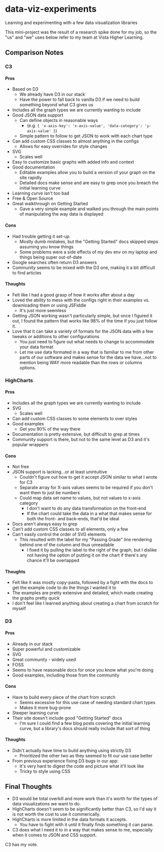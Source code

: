 # data-viz-experiments
Learning and experimenting with a few data visualization libraries

This mini-project was the result of a research spike done for my job, so the "us" and "we" uses below refer to my team at Vista Higher Learning.

## Comparison Notes

### C3

#### Pros
* Based on D3
  * We already have D3 in our stack
  * Have the power to fall back to vanilla D3 if we need to build something beyond what C3 gives us
* Includes all the graph types we are currently wanting to include
* Good JSON data support
  * Can define objects in reasonable ways
    * (e.g. `{ 'x-axis-key': 'x-axis-value', 'data-category': 'y-axis-value' }`)
  * Simple pattern to follow to get JSON to work with each chart type
* Can add custom CSS classes to almost anything in the configs
  * Allows for easy overrides for style changes
* SVG
  * Scales well
* Easy to customize basic graphs with added info and context
* Good documentation
  * Editable examples allow you to build a version of your graph on the site rapidly
  * Detailed docs make sense and are easy to grep once you breach the initial learning curve
* Learning curve isn't too bad
* Free & Open Source
* Great walkthrough on Getting Started
  * Gave a very simple example and walked you through the main points of manipulating the way data is displayed

#### Cons
* Had trouble getting it set-up
  * Mostly dumb mistakes, but the "Getting Started" docs skipped steps assuming you know things
  * Some problems were a side effects of my dev env on my laptop and things being super out-of-date
* Google searches often return D3 answers
* Community seems to be mixed with the D3 one, making it a bit difficult to find articles

#### Thoughts
* Felt like I had a good grasp of how it works after about a day
* Loved the ability to mess with the configs right in their examples vs. downloading them or using JSFiddle
  * It's just more seemless
* Getting JSON working wasn't particularly simple, but once I figured it out, I found the pattern that works like 98% of the time if you just follow it.
* Love that it can take a variety of formats for the JSON data with a few tweaks or additions to other configurations
  * You just need to figure out what needs to change to accommodate your data format
  * Let me use data formated in a way that is familiar to me from other parts of our software and makes sense for the data we have...not to mention being WAY more readable than the rows or columns options.

### HighCharts

#### Pros
* Includes all the graph types we are currently wanting to include
* SVG
  * Scales well
* Can add custom CSS classes to some elements to over styles
* Good examples
  * Get you 90% of the way there
* Documentation is pretty extensive, but difficult to grep at times
* Community support is there, but not to the same level as D3 and it's popular wrappers

#### Cons
* Not free
* JSON support is lacking...or at least unintuitive
  * Couldn't figure out how to get it accept JSON similar to what I wrote for C3
  * Separate array for X-axis values seems to be required if you don't want them to just be numbers
  * Could map data set name to values, but not values to x-axis category
    * I don't want to do any data transformation on the front-end
    * If the chart could take the data in a what that makes sense for both the front- and back-ends, that'd be ideal
* Docs aren't always easy to grep
* Can't add custom CSS classes to all elements, only a few
* Can't easily control the order of SVG elements
  * This resulted with the label for my "Passing Grade" line rendering behind one of the column and thus unreadable
    * I fixed it by pulling the label to the right of the graph, but I dislike not having the option of putting it on the chart if there's any chance it'll be overlapped

#### Thoughts
* Felt like it was mostly copy-pasta, followed by a fight with the docs to get the example code to do the things I wanted it to
* The examples are pretty extensive and detailed, which made creating the graphs pretty quick
* I don't feel like I learned anything about creating a chart from scratch for myself

### D3

#### Pros
* Already in our stack
* Super powerful and customizable
* SVG
* Great community - widely used
* FOSS
* Seems to have reasonable docs for once you know what you're doing
* Good examples, including those from the community

#### Cons
* Have to build every piece of the chart from scratch
  * Seems excessive for this use case of needing standard chart types
  * Makes it more bug-prone
* Steeper learning curve
* Their site doesn't include good "Getting Started" docs
  * I'm sure I could find a few blog posts covering the initial learning curve, but a library's docs should really include that sort of thing

#### Thoughts
* Didn't actually have time to build anything using strictly D3
  * Prioritized the other two as they seemed to fit our use case better
* From previous experience fixing D3 bugs in our app:
  * It's very hard to digest the code and picture what it'll look like
  * Tricky to style using CSS
  
  
## Final Thoughts
* D3 would be total overkill and more work than it's worth for the types of data visualizations we want to do.
* HighCharts doesn't seem to be significantly better than C3, so I'd say it is not worth the cost to use it commerically.
* HighCharts is more limited in the data formats it accepts.
  * You have to fight with it until it finally finds something it can parse.
* C3 does what I need it to in a way that makes sense to me, especially when it comes to JSON and CSS support.

C3 has my vote.
